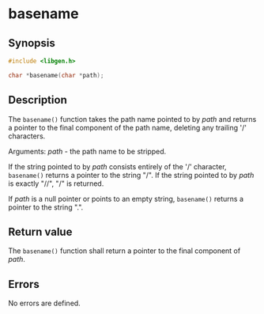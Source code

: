 # basename

## Synopsis

```c
#include <libgen.h>

char *basename(char *path);
```

## Description

The `basename()` function takes the path name pointed to by _path_ and returns a pointer to the final component of
the path name, deleting any trailing '/' characters.

Arguments:
_path_ - the path name to be stripped.

If the string pointed to by _path_ consists entirely of the '/' character, `basename()` returns a pointer to the
string "/". If the string pointed to by _path_ is exactly "//", "/" is returned.

If _path_ is a null pointer or points to an empty string, `basename()` returns a pointer to the string ".".

## Return value

The `basename()` function shall return a pointer to the final component of _path_.

## Errors

No errors are defined.
